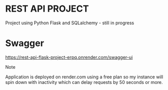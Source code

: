 # REST API PROJECT

Project using Python Flask and SQLalchemy - still in progress

# Swagger

https://rest-api-flask-project-erpq.onrender.com/swagger-ui

> [!NOTE]
> Application is deployed on render.com using a free plan so my instance will spin down with inactivity which can delay requests by 50 seconds or more.
